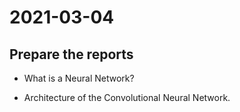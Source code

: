 # 2021-03-04
## Prepare the reports
* What is a Neural Network?

* Architecture of the Convolutional Neural Network.
